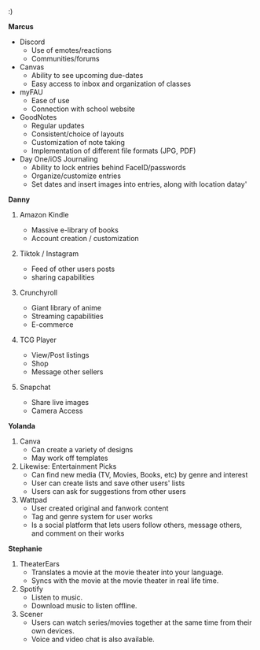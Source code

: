:)

**Marcus**
- Discord
    - Use of emotes/reactions
    - Communities/forums
- Canvas
    - Ability to see upcoming due-dates
    - Easy access to inbox and organization of classes
- myFAU
    - Ease of use
    - Connection with school website
- GoodNotes
    - Regular updates
    - Consistent/choice of layouts
    - Customization of note taking
    - Implementation of different file formats (JPG, PDF)
- Day One/iOS Journaling
    - Ability to lock entries behind FaceID/passwords
    - Organize/customize entries
    - Set dates and insert images into entries, along with location datay'




**Danny**
1. Amazon Kindle
    - Massive e-library of books 
    - Account creation / customization

2. Tiktok / Instagram
    - Feed of other users posts 
    - sharing capabilities 

3. Crunchyroll
    - Giant library of anime
    - Streaming capabilities
    - E-commerce

4. TCG Player
    - View/Post listings 
    - Shop
    - Message other sellers 

5. Snapchat
    - Share live images
    - Camera Access




**Yolanda**
1. Canva
    - Can create a variety of designs
    - May work off templates
3. Likewise: Entertainment Picks
    - Can find new media (TV, Movies, Books, etc) by genre and interest
    - User can create lists and save other users' lists
    - Users can ask for suggestions from other users
3. Wattpad
    - User created original and fanwork content
    - Tag and genre system for user works
    - Is a social platform that lets users follow others, message others, and comment on their works




**Stephanie**
1. TheaterEars
    - Translates a movie at the movie theater into your language.
    - Syncs with the movie at the movie theater in real life time.
3. Spotify
    - Listen to music.
    - Download music to listen offline.
5. Scener
    - Users can watch series/movies together at the same time from their own devices.
    - Voice and video chat is also available.